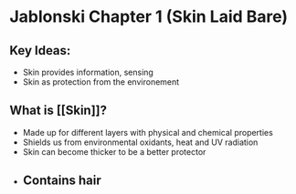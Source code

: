 # Jablonski Chapter 1 (Skin Laid Bare)

## Key Ideas:
- Skin provides information, sensing
- Skin as protection from the environement


## What is [[Skin]]?
- Made up for different layers with physical and chemical properties
- Shields us from environmental oxidants, heat and UV radiation
- Skin can become thicker to be a better protector
- Contains hair
	- 